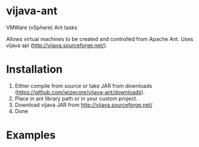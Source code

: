 vijava-ant
==========

VMWare (vSphere) Ant tasks

Allows virtual machines to be created and controlled from Apache Ant.
Uses vijava api (http://vijava.sourceforge.net/).

Installation
============

1. Either compile from source or take JAR from downloads (https://github.com/wizecore/vijava-ant/downloads).
2. Place in ant library path or in your custom project.
3. Download vijava JAR from http://vijava.sourceforge.net/
4. Done

Examples
========

<vm vcenter="test1" username="buildbot" password="123">
  <vmCreate vm="testvm1" host="test1host1"/>
</vm>